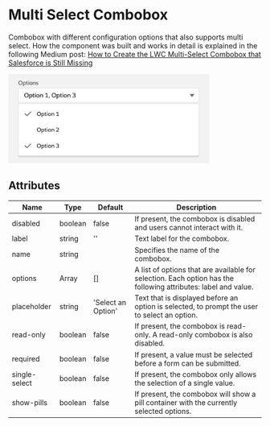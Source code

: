 # Multi Select Combobox

Combobox with different configuration options that also supports multi select. How the component was built and works in detail is explained in the following Medium post: [How to Create the LWC Multi-Select Combobox that Salesforce is Still Missing](https://javascript.plainenglish.io/how-to-create-the-lwc-multi-select-combobox-that-salesforce-is-still-missing-c7bf3a2850dd)

<img src="../../../../../images/multi-select-combobox.png" alt="multi-select-combobox" width="400"/>

## Attributes

| Name          | Type    | Default            | Description                                                                                                    |
| ------------- | ------- | ------------------ | -------------------------------------------------------------------------------------------------------------- |
| disabled      | boolean | false              | If present, the combobox is disabled and users cannot interact with it.                                        |
| label         | string  | ''                 | Text label for the combobox.                                                                                   |
| name          | string  |                    | Specifies the name of the combobox.                                                                            |
| options       | Array   | []                 | A list of options that are available for selection. Each option has the following attributes: label and value. |
| placeholder   | string  | 'Select an Option' | Text that is displayed before an option is selected, to prompt the user to select an option.                   |
| read-only     | boolean | false              | If present, the combobox is read-only. A read-only combobox is also disabled.                                  |
| required      | boolean | false              | If present, a value must be selected before a form can be submitted.                                           |
| single-select | boolean | false              | If present, the combobox only allows the selection of a single value.                                          |
| show-pills    | boolean | false              | If present, the combobox will show a pill container with the currently selected options.                       |
